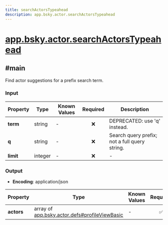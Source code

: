 ```yaml
---
title: searchActorsTypeahead
description: app.bsky.actor.searchActorsTypeahead
---
```


# [app.bsky.actor.searchActorsTypeahead](https://github.com/myConsciousness/atproto.dart/blob/main/lexicons/app/bsky/actor/searchActorsTypeahead.json)

## #main

Find actor suggestions for a prefix search term.

### Input

| Property | Type | Known Values | Required | Description |
| --- | --- | --- | :---: | --- |
| **term** | string | - | ❌ | DEPRECATED: use 'q' instead. |
| **q** | string | - | ❌ | Search query prefix; not a full query string. |
| **limit** | integer | - | ❌ | - |

### Output

- **Encoding**: application/json

| Property | Type | Known Values | Required | Description |
| --- | --- | --- | :---: | --- |
| **actors** | array of [app.bsky.actor.defs#profileViewBasic](../../../../lexicons/app/bsky/actor/defs.md#profileviewbasic) | - | ✅ | - |
